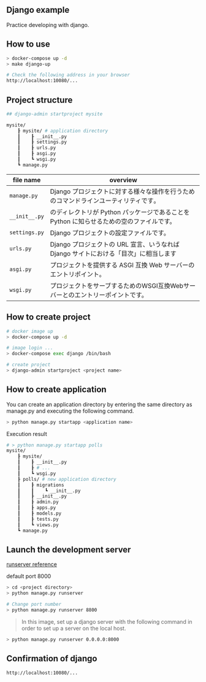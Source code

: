 ## Django example

Practice developing with django.

## How to use
```bash
> docker-compose up -d
> make django-up

# Check the following address in your browser
http://localhost:10080/...
```

## Project structure

```bash
## django-admin startproject mysite

mysite/
    ┠ mysite/ # application directory
    ┃    ┠ __init__.py
    ┃    ┠ settings.py
    ┃    ┠ urls.py
    ┃    ┠ asgi.py
    ┃    ┗ wsgi.py
    ┗ manage.py
```

| file name | overview |
| --- | --- |
| ```manage.py``` | Django プロジェクトに対する様々な操作を行うためのコマンドラインユーティリティです｡ |
| ```__init__.py``` | のディレクトリが Python パッケージであることを Python に知らせるための空のファイルです。 |
| ```settings.py``` | Django プロジェクトの設定ファイルです。 |
| ```urls.py``` |  Django プロジェクトの URL 宣言、いうなれば Django サイトにおける「目次」に相当します |
| ```asgi.py``` | プロジェクトを提供する ASGI 互換 Web サーバーのエントリポイント。 |
| ```wsgi.py``` | プロジェクトをサーブするためのWSGI互換Webサーバーとのエントリーポイントです。 |

## How to create project

```bash
# docker image up
> docker-compose up -d

# image login ...
> docker-compose exec django /bin/bash

# create project
> django-admin startproject <project name>

```

## How to create application
You can create an application directory by entering the same directory as manage.py and executing the following command.

```bash
> python manage.py startapp <application name>
```

Execution result

``` bash
# > python manage.py startapp polls
mysite/
    ┠ mysite/ 
    ┃    ┠ __init__.py
    ┃    ┠ # ...
    ┃    ┗ wsgi.py
    ┠ polls/ # new application directory
    ┃    ┠ migrations
    ┃    ┃    ┗ __init__.py
    ┃    ┠ __init__.py
    ┃    ┠ admin.py
    ┃    ┠ apps.py
    ┃    ┠ models.py
    ┃    ┠ tests.py
    ┃    ┗ views.py
    ┗ manage.py
```


## Launch the development server

[runserver reference](https://docs.djangoproject.com/ja/3.0/ref/django-admin/#django-admin-runserver)

default port 8000

```bash
> cd <project directory>
> python manage.py runserver

# Change port number
> python manage.py runserver 8800
```

> In this image, set up a django server with the following command in order to set up a server on the local host.
```bash
> python manage.py runserver 0.0.0.0:8000
```

## Confirmation of django
```
http://localhost:10080/...
```